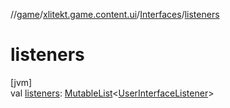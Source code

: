 //[game](../../../index.md)/[xlitekt.game.content.ui](../index.md)/[Interfaces](index.md)/[listeners](listeners.md)

# listeners

[jvm]\
val [listeners](listeners.md): [MutableList](https://kotlinlang.org/api/latest/jvm/stdlib/kotlin.collections/-mutable-list/index.html)&lt;[UserInterfaceListener](../-user-interface-listener/index.md)&gt;

